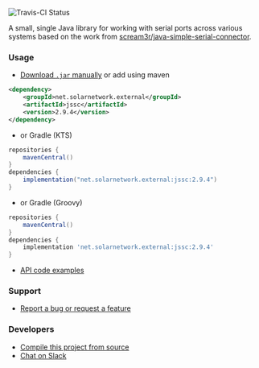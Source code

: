 ![Travis-CI Status](https://travis-ci.org/java-native/jssc.svg?branch=master)

A small, single Java library for working with serial ports across various systems based on the work from [scream3r/java-simple-serial-connector](https://github.com/scream3r/java-simple-serial-connector).

### Usage
* [Download `.jar` manually](../../releases) or add using maven
```xml
<dependency>
    <groupId>net.solarnetwork.external</groupId>
    <artifactId>jssc</artifactId>
    <version>2.9.4</version>
</dependency>
```
* or Gradle (KTS)
```gradle
repositories {
    mavenCentral()
}
dependencies {
    implementation("net.solarnetwork.external:jssc:2.9.4")
}
```
* or Gradle (Groovy)
```gradle
repositories {
    mavenCentral()
}
dependencies {
    implementation 'net.solarnetwork.external:jssc:2.9.4'
}
```
* [API code examples](../../wiki/examples)

### Support
* [Report a bug or request a feature](../../issues/new)

### Developers
* [Compile this project from source](../../wiki/compiling)
* [Chat on Slack](https://join.slack.com/t/java-native/shared_invite/zt-7oy9i5j8-yje5mtdLcLBtqhYWcMsDOg)
